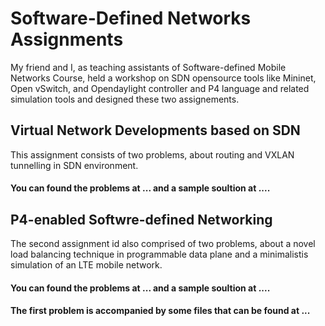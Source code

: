 # Software-Defined Networks Assignments

My friend and I, as teaching assistants of Software-defined Mobile Networks Course, held a workshop on SDN opensource tools like Mininet, Open vSwitch, and Opendaylight controller and P4 language and related simulation tools and designed these two assignements.

## Virtual Network Developments based on SDN
This assignment consists of two problems, about routing and VXLAN tunnelling in SDN environment.
#### You can found the problems at ... and a sample soultion at ....

## P4-enabled Softwre-defined Networking
The second assignment id also comprised of two problems, about a novel load balancing technique in programmable data plane and a minimalistis simulation of an LTE mobile network.
#### You can found the problems at ... and a sample soultion at ....
#### The first problem is accompanied by some files that can be found at ... 
